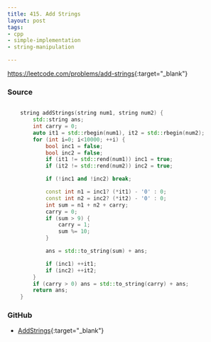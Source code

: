 ```yaml
---
title: 415. Add Strings
layout: post
tags:
- cpp
- simple-implementation
- string-manipulation

---
```


<https://leetcode.com/problems/add-strings>{:target="_blank"}

### Source

```cpp

    string addStrings(string num1, string num2) {
        std::string ans;
        int carry = 0;
        auto it1 = std::rbegin(num1), it2 = std::rbegin(num2);
        for (int i=0; i<10000; ++i) {
            bool inc1 = false;
            bool inc2 = false;
            if (it1 != std::rend(num1)) inc1 = true;
            if (it2 != std::rend(num2)) inc2 = true;

            if (!inc1 and !inc2) break;

            const int n1 = inc1? (*it1) - '0' : 0;
            const int n2 = inc2? (*it2) - '0' : 0;
            int sum = n1 + n2 + carry;
            carry = 0;
            if (sum > 9) {
                carry = 1;
                sum %= 10;
            }

            ans = std::to_string(sum) + ans;

            if (inc1) ++it1;
            if (inc2) ++it2;
        }
        if (carry > 0) ans = std::to_string(carry) + ans;
        return ans;
    }

```

### GitHub

- [AddStrings](<https://github.com/coolwindjo/algoguru/tree/master/_posts/Done/AddStrings>){:target="_blank"}
